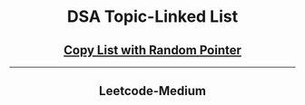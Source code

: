 <h1 align="center">DSA Topic-Linked List</h1>
<h2 align="center"><a href="https://leetcode.com/problems/copy-list-with-random-pointer/">Copy List with Random Pointer</a></h2>
<hr>
<h2 align="center">Leetcode-Medium</h2>

